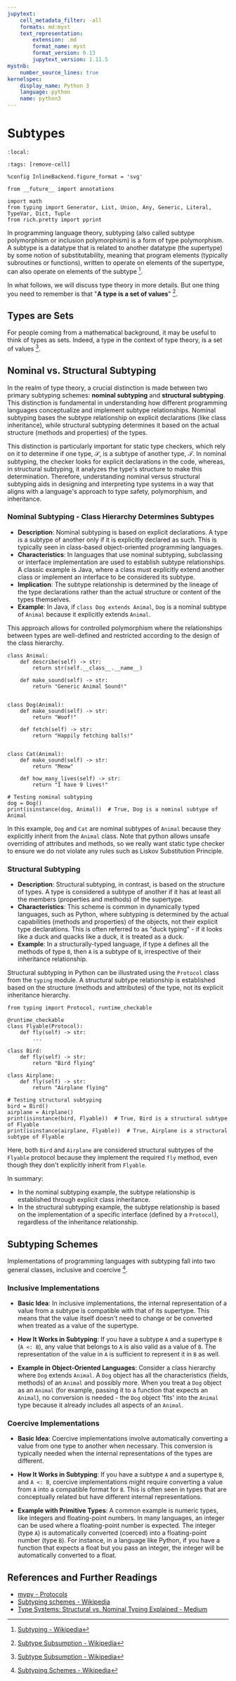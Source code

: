 ```yaml
---
jupytext:
    cell_metadata_filter: -all
    formats: md:myst
    text_representation:
        extension: .md
        format_name: myst
        format_version: 0.13
        jupytext_version: 1.11.5
mystnb:
    number_source_lines: true
kernelspec:
    display_name: Python 3
    language: python
    name: python3
---
```


# Subtypes

```{contents}
:local:
```

```{code-cell} ipython3
:tags: [remove-cell]

%config InlineBackend.figure_format = 'svg'

from __future__ import annotations

import math
from typing import Generator, List, Union, Any, Generic, Literal, TypeVar, Dict, Tuple
from rich.pretty import pprint
```

In programming language theory, subtyping (also called subtype polymorphism or
inclusion polymorphism) is a form of type polymorphism. A subtype is a datatype
that is related to another datatype (the supertype) by some notion of
substitutability, meaning that program elements (typically subroutines or
functions), written to operate on elements of the supertype, can also operate on
elements of the subtype [^subtype-wikipedia].

In what follows, we will discuss type theory in more details. But one thing you
need to remember is that "**A type is a set of values**"
[^subtype-subsumption-wikipedia].

## Types are Sets

For people coming from a mathematical background, it may be useful to think of
types as sets. Indeed, a type in the context of type theory, is a set of values
[^subtype-subsumption-wikipedia].

## Nominal vs. Structural Subtyping

In the realm of type theory, a crucial distinction is made between two primary
subtyping schemes: **nominal subtyping** and **structural subtyping**. This
distinction is fundamental in understanding how different programming languages
conceptualize and implement subtype relationships. Nominal subtyping bases the
subtype relationship on explicit declarations (like class inheritance), while
structural subtyping determines it based on the actual structure (methods and
properties) of the types.

This distinction is particularly important for static type checkers, which rely
on it to determine if one type, $\mathcal{S}$, is a subtype of another type,
$\mathcal{T}$. In nominal subtyping, the checker looks for explicit declarations
in the code, whereas, in structural subtyping, it analyzes the type's structure
to make this determination. Therefore, understanding nominal versus structural
subtyping aids in designing and interpreting type systems in a way that aligns
with a language's approach to type safety, polymorphism, and inheritance.

### Nominal Subtyping - Class Hierarchy Determines Subtypes

-   **Description**: Nominal subtyping is based on explicit declarations. A type
    is a subtype of another only if it is explicitly declared as such. This is
    typically seen in class-based object-oriented programming languages.
-   **Characteristics**: In languages that use nominal subtyping, subclassing or
    interface implementation are used to establish subtype relationships. A
    classic example is Java, where a class must explicitly extend another class
    or implement an interface to be considered its subtype.
-   **Implication**: The subtype relationship is determined by the lineage of
    the type declarations rather than the actual structure or content of the
    types themselves.
-   **Example**: In Java, if `class Dog extends Animal`, `Dog` is a nominal
    subtype of `Animal` because it explicitly extends `Animal`.

This approach allows for controlled polymorphism where the relationships between
types are well-defined and restricted according to the design of the class
hierarchy.

```{code-cell} ipython3
class Animal:
    def describe(self) -> str:
        return str(self.__class__.__name__)

    def make_sound(self) -> str:
        return "Generic Animal Sound!"


class Dog(Animal):
    def make_sound(self) -> str:
        return "Woof!"

    def fetch(self) -> str:
        return "Happily fetching balls!"


class Cat(Animal):
    def make_sound(self) -> str:
        return "Meow"

    def how_many_lives(self) -> str:
        return "I have 9 lives!"

# Testing nominal subtyping
dog = Dog()
print(isinstance(dog, Animal))  # True, Dog is a nominal subtype of Animal
```

In this example, `Dog` and `Cat` are nominal subtypes of `Animal` because they
explicitly inherit from the `Animal` class. Note that python allows unsafe
overriding of attributes and methods, so we really want static type checker to
ensure we do not violate any rules such as Liskov Substitution Principle.

### Structural Subtyping

-   **Description**: Structural subtyping, in contrast, is based on the
    structure of types. A type is considered a subtype of another if it has at
    least all the members (properties and methods) of the supertype.
-   **Characteristics**: This scheme is common in dynamically typed languages,
    such as Python, where subtyping is determined by the actual capabilities
    (methods and properties) of the objects, not their explicit type
    declarations. This is often referred to as "duck typing" - if it looks like
    a duck and quacks like a duck, it is treated as a duck.
-   **Example**: In a structurally-typed language, if type `A` defines all the
    methods of type `B`, then `A` is a subtype of `B`, irrespective of their
    inheritance relationship.

Structural subtyping in Python can be illustrated using the `Protocol` class
from the `typing` module. A structural subtype relationship is established based
on the structure (methods and attributes) of the type, not its explicit
inheritance hierarchy.

```{code-cell} ipython3
from typing import Protocol, runtime_checkable

@runtime_checkable
class Flyable(Protocol):
    def fly(self) -> str:
        ...

class Bird:
    def fly(self) -> str:
        return "Bird flying"

class Airplane:
    def fly(self) -> str:
        return "Airplane flying"

# Testing structural subtyping
bird = Bird()
airplane = Airplane()
print(isinstance(bird, Flyable))  # True, Bird is a structural subtype of Flyable
print(isinstance(airplane, Flyable))  # True, Airplane is a structural subtype of Flyable
```

Here, both `Bird` and `Airplane` are considered structural subtypes of the
`Flyable` protocol because they implement the required `fly` method, even though
they don't explicitly inherit from `Flyable`.

In summary:

-   In the nominal subtyping example, the subtype relationship is established
    through explicit class inheritance.
-   In the structural subtyping example, the subtype relationship is based on
    the implementation of a specific interface (defined by a `Protocol`),
    regardless of the inheritance relationship.

## Subtyping Schemes

Implementations of programming languages with subtyping fall into two general
classes, inclusive and coercive [^subtype-schemes-wikipedia].

### Inclusive Implementations

-   **Basic Idea**: In inclusive implementations, the internal representation of
    a value from a subtype is compatible with that of its supertype. This means
    that the value itself doesn't need to change or be converted when treated as
    a value of the supertype.

-   **How It Works in Subtyping**: If you have a subtype `A` and a supertype `B`
    (`A <: B`), any value that belongs to `A` is also valid as a value of `B`.
    The representation of the value in `A` is sufficient to represent it in `B`
    as well.

-   **Example in Object-Oriented Languages**: Consider a class hierarchy where
    `Dog` extends `Animal`. A `Dog` object has all the characteristics (fields,
    methods) of an `Animal` and possibly more. When you treat a `Dog` object as
    an `Animal` (for example, passing it to a function that expects an
    `Animal`), no conversion is needed - the `Dog` object 'fits' into the
    `Animal` type because it already includes all aspects of an `Animal`.

### Coercive Implementations

-   **Basic Idea**: Coercive implementations involve automatically converting a
    value from one type to another when necessary. This conversion is typically
    needed when the internal representations of the types are different.

-   **How It Works in Subtyping**: If you have a subtype `A` and a supertype
    `B`, and `A <: B`, coercive implementations might require converting a value
    from `A` into a compatible format for `B`. This is often seen in types that
    are conceptually related but have different internal representations.

-   **Example with Primitive Types**: A common example is numeric types, like
    integers and floating-point numbers. In many languages, an integer can be
    used where a floating-point number is expected. The integer (type `A`) is
    automatically converted (coerced) into a floating-point number (type `B`).
    For instance, in a language like Python, if you have a function that expects
    a float but you pass an integer, the integer will be automatically converted
    to a float.

## References and Further Readings

-   [mypy - Protocols](https://mypy.readthedocs.io/en/stable/protocols.html)
-   [Subtyping schemes - Wikipedia](https://en.wikipedia.org/wiki/Subtyping#Subtyping_schemes)
-   [Type Systems: Structural vs. Nominal Typing Explained - Medium](https://medium.com/@thejameskyle/type-systems-structural-vs-nominal-typing-explained-56511dd969f4)

[^subtype-wikipedia]:
    [Subtyping - Wikipedia](https://en.wikipedia.org/wiki/Subtyping)

[^subtype-schemes-wikipedia]:
    [Subtyping Schemes - Wikipedia](https://en.wikipedia.org/wiki/Subtyping#Subtyping_schemes)

[^subtype-subsumption-wikipedia]:
    [Subtype Subsumption - Wikipedia](https://en.wikipedia.org/wiki/Subtyping#Subsumption)
